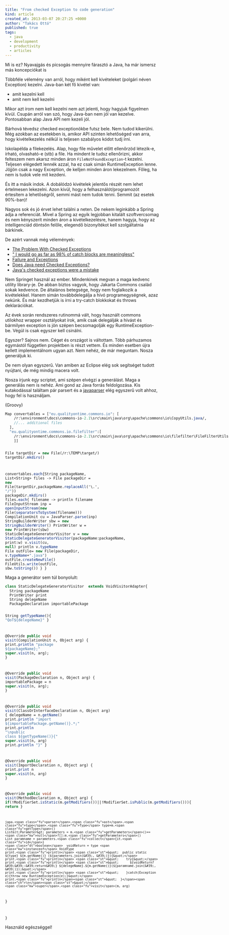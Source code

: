 ```yaml
---
title: "From checked Exception to code generation"
kind: article
created_at: 2013-03-07 20:27:25 +0000
author: "Takács Ottó"
published: true
tags: 
  - java
  - development
  - productivity
  - articles
---
```

<p>Mi is ez? Nyavajgás és picsogás mennyire fárasztó a Java, ha már ismersz más koncepciókat is</p>
<p>Többféle vélemény van arról, hogy miként kell kivételeket (polgári néven Exception) kezelni. Java-ban két fő kivétel van:</p>
<ul>
<li>amit kezelni kell</li>
<li>amit nem kell kezelni</li>
</ul>
<p>Mikor azt írom nem kell kezelni nem azt jelenti, hogy hagyjuk figyelmen kívül. Csupán arról van szó, hogy Java-ban nem jól van kezelve. Pontosabban alap Java API nem kezeli jól.</p>
<p>Bárhová tévedsz checked exceptionökbe futsz bele. Nem tudod kikerülni. Még azokban az esetekben is, amikor API szinten lehetőséged van arra, hogy kivételkezelés nélkül is teljesen szabályos kódot tudj írni.</p>
<p>Iskolapélda a filekezelés. Alap, hogy file művelet előtt ellenőrzöd létezik-e, írható, olvasható-e (stb) a file. Ha mindent le tudsz ellenőrizni, akkor felteszem nem akarsz minden áron <code>FileNotFoundException</code>-t kezelni. Teljesen elégedett lennék azzal, ha ez csak simán RuntimeException lenne. Jöjjön csak a nagy Exception, de kelljen minden áron lekezelnem. Főleg, ha nem is tudok vele mit kezdeni.</p>
<p>És itt a másik indok. A dobálódzó kivételek jelentős részét nem lehet értelmesen lekezelni. Azon kívül, hogy a felhasználót/programozót értesítem a lehetőségről, semmi mást nem tudok tenni. Semmit (az esetek 90%-ban)!</p>
<p>Nagyos sok és jó érvet lehet találni a neten. De nekem leginkább a Spring adja a referenciát. Mivel a Spring az egyik legjobban kitalált szoftvercsomag és nem kényszerít minden áron a kivételkezelésre, hanem hagyja, hogy az intelligenciád döntsön felőle, elegendő bizonyítékot kell szolgáltatnia bárkinek.</p>
<p>De azért vannak még vélemények:</p>
<ul>
<li><a href="http://c2.com/cgi/wiki?TheProblemWithCheckedExceptions">The Problem With Checked Exceptions</a></li>
<li><a href="http://java.dzone.com/articles/checked-exceptions-i-love-you">&quot; I would go as far as 98% of catch blocks are meaningless&quot;</a></li>
<li><a href="http://www.artima.com/intv/solidP.html">Failure and Exceptions</a></li>
<li><a href="http://www.mindview.net/Etc/Discussions/CheckedExceptions">Does Java need Checked Exceptions?</a></li>
<li><a href="http://radio-weblogs.com/0122027/stories/2003/04/01/JavasCheckedExceptionsWereAMistake.html">Java's checked exceptions were a mistake</a></li>
</ul>
<p>Nem Springet használ az ember. Mindenkinek megvan a maga kedvenc utility library-je. De abban biztos vagyok, hogy Jakarta Commons család sokak kedvence. De általános betegsége, hogy nem foglalkozik a kivételekkel. Hanem simán továbbdelegálja a hívó programegységnek, azaz nekünk. És már kezdhetjük is írni a try-catch blokkokat és throws deklarációkat.</p>
<p>Az évek során rendszeres rutinommá vált, hogy használt commons utilokhoz wrapper osztályokat írok, amik csak delegálják a hívást és bármilyen exception is jön szépen becsomagolják egy RuntimeException-be. Végül is csak egyszer kell csinálni.</p>
<p>Egyszer? Sajnos nem. Céget és országot is váltottam. Több párhuzamos egymástól független projektben is részt vettem. És minden esetben újra kellett implementálnom ugyan azt. Nem nehéz, de már meguntam. Nosza generáljuk ki.</p>
<p>De nem olyan egyszerű. Van amiben az Eclipse elég sok segítséget tudott nyújtani, de még mindig macera volt.</p>
<p>Nosza írjunk egy scriptet, ami szépen elvégzi a generálást. Maga a generálás nem is nehéz. Ami gond az Java forrás feldolgozása. Kis kutakodással találtam pár parsert és a <a href="https://code.google.com/p/javaparser/">javaparser</a> elég egyszerű volt ahhoz, hogy fel is használjam.</p>
<p>(Groovy)</p>
<pre class="sourceCode java"><code class="sourceCode java">Map convertables = [<span class="st">&quot;eu.qualityontime.commons.io&quot;</span>: [
    /r:\environment\docs\commons-io<span class="fl">-2.1</span>\src\main\java\org\apache\commons\io\CopyUtils.<span class="fu">java</span>/,
    <span class="co">//... additional files</span>
  ], 
  <span class="st">&quot;eu.qualityontime.commons.io.filefilter&quot;</span>:[
    /r:\environment\docs\commons-io<span class="fl">-2.1</span>\src\main\java\org\apache\commons\io\filefilter\FileFilterUtils.<span class="fu">java</span>/
    ]]

File targetDir = <span class="kw">new</span> File(/r:\TEMP\target/)
targetDir.<span class="fu">mkdirs</span>()

convertables.<span class="fu">each</span>{String packageName, List&lt;String&gt; files -&gt;
  File packageDir = <span class="kw">new</span> File(targetDir,packageName.<span class="fu">replaceAll</span>(&#39;\\.&#39;, <span class="st">&quot;/&quot;</span>))
  packageDir.<span class="fu">mkdirs</span>()
  files.<span class="fu">each</span>{ filename -&gt;
    println filename
    FileInputStream inp = <span class="fu">openInputStream</span>(<span class="kw">new</span> File(<span class="fu">separatorsToSystem</span>(filename)))
    CompilationUnit cu = JavaParser.<span class="fu">parse</span>(inp)
    StringBuilderWriter sbw = <span class="kw">new</span> <span class="fu">StringBuilderWriter</span>()
    PrintWriter w = <span class="kw">new</span> PrintWriter(sbw)
    StaticDelegateGeneratorVisitor v = <span class="kw">new</span> <span class="fu">StaticDelegateGeneratorVisitor</span>(packageName:packageName, print:w)
    v.<span class="fu">visit</span>(cu, <span class="kw">null</span>)
    println v.<span class="fu">typeName</span>
    File outFile= <span class="kw">new</span> File(packageDir, v.<span class="fu">typeName</span>+<span class="st">&quot;.java&quot;</span>)
    outFile.<span class="fu">createNewFile</span>()
    FileUtils.<span class="fu">write</span>(outFile, sbw.<span class="fu">toString</span>())
  }
}</code></pre>
<p>Maga a generátor sem túl bonyolult:</p>
<pre class="sourceCode java"><code class="sourceCode java"><span class="kw">class</span> StaticDelegateGeneratorVisitor  <span class="kw">extends</span> VoidVisitorAdapter{
  String packageName
  PrintWriter print
  String delegeName
  PackageDeclaration importablePackage

  String <span class="fu">getTypeName</span>(){
    <span class="st">&quot;QoT${delegeName}&quot;</span>
  }

  @Override
  <span class="kw">public</span> <span class="dt">void</span> <span class="fu">visit</span>(CompilationUnit n, Object arg) {
    print.<span class="fu">println</span> <span class="st">&quot;package ${packageName};&quot;</span>
    <span class="kw">super</span>.<span class="fu">visit</span>(n, arg);
  }

  @Override
  <span class="kw">public</span> <span class="dt">void</span> <span class="fu">visit</span>(PackageDeclaration n, Object arg) {
    importablePackage = n
    <span class="kw">super</span>.<span class="fu">visit</span>(n, arg);
  }

  @Override
  <span class="kw">public</span> <span class="dt">void</span> <span class="fu">visit</span>(ClassOrInterfaceDeclaration n, Object arg) {
    delegeName = n.<span class="fu">getName</span>()
    print.<span class="fu">println</span> <span class="st">&quot;import ${importablePackage.getName()}.*;&quot;</span>
    print.<span class="fu">println</span> <span class="st">&quot;</span><span class="ch">\n</span><span class="st">public class ${getTypeName()}{&quot;</span>
    <span class="kw">super</span>.<span class="fu">visit</span>(n, arg)
    print.<span class="fu">println</span> <span class="st">&quot;}&quot;</span>
  }

  @Override
  <span class="kw">public</span> <span class="dt">void</span> <span class="fu">visit</span>(ImportDeclaration n, Object arg) {
    print.<span class="fu">print</span> n
    <span class="kw">super</span>.<span class="fu">visit</span>(n, arg)
  }

  @Override
  <span class="kw">public</span> <span class="dt">void</span> <span class="fu">visit</span>(MethodDeclaration m, Object arg) {
    <span class="kw">if</span>(!ModifierSet.<span class="fu">isStatic</span>(m.<span class="fu">getModifiers</span>())||!ModifierSet.<span class="fu">isPublic</span>(m.<span class="fu">getModifiers</span>())){
      <span class="kw">return</span>
    }

    japa.<span class="fu">parser</span>.<span class="fu">ast</span>.<span class="fu">type</span>.<span class="fu">Type</span> type=m.<span class="fu">getType</span>()
    List&lt;Parameter&gt; parameters = m.<span class="fu">getParameters</span>()==<span class="kw">null</span>?[]:m.<span class="fu">getParameters</span>()
    List paramname = parameters.<span class="fu">collect</span>{it.<span class="fu">id</span>}
    <span class="dt">boolean</span>  voidReturn = type <span class="kw">instanceof</span> VoidType
    print.<span class="fu">println</span> <span class="st">&quot;  public static ${type} ${m.getName()} (${parameters.join(&#39;, &#39;)}){&quot;</span>
    print.<span class="fu">println</span> <span class="st">&quot;    try{&quot;</span>
    print.<span class="fu">println</span> <span class="st">&quot;      ${voidReturn?&#39;&#39;:&#39;return&#39;} ${delegeName}.${m.getName()}(${paramname.join(&#39;, &#39;)});&quot;</span>
    print.<span class="fu">println</span> <span class="st">&quot;    }catch(Exception e){throw new RuntimeException(e);}&quot;</span>
    print.<span class="fu">println</span><span class="st">&quot;  }</span><span class="ch">\n</span><span class="st">&quot;</span>
    <span class="kw">super</span>.<span class="fu">visit</span>(m, arg)
  }

}</code></pre>
<p>Használd egészséggel!</p>


<div class='old-comments'></div>